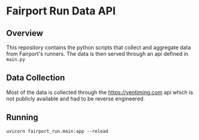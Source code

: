 # Fairport Run Data API
## Overview
This repository contains the python scripts that collect and aggregate data from Fairport's runners.
The data is then served through an api defined in `main.py`
## Data Collection
Most of the data is collected through the https://yentiming.com api which is not publicly available and had to be reverse engineered.
## Running
`uvicorn fairport_run.main:app --reload`